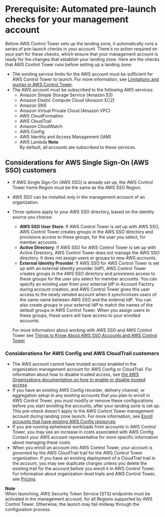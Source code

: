 # Prerequisite: Automated pre\-launch checks for your management account<a name="getting-started-prereqs"></a>

Before AWS Control Tower sets up the landing zone, it automatically runs a series of pre\-launch checks in your account\. There's no action required on your part for these checks, which ensure that your management account is ready for the changes that establish your landing zone\. Here are the checks that AWS Control Tower runs before setting up a landing zone:
+ The existing service limits for the AWS account must be sufficient for AWS Control Tower to launch\. For more information, see [Limitations and quotas in AWS Control Tower](limits.md)\.
+ The AWS account must be subscribed to the following AWS services:
  + Amazon Simple Storage Service \(Amazon S3\)
  + Amazon Elastic Compute Cloud \(Amazon EC2\)
  + Amazon SNS
  + Amazon Virtual Private Cloud \(Amazon VPC\)
  + AWS CloudFormation
  + AWS CloudTrail
  + Amazon CloudWatch
  + AWS Config
  + AWS Identity and Access Management \(IAM\)
  + AWS Lambda
**Note**  
By default, all accounts are subscribed to these services\.

## Considerations for AWS Single Sign\-On \(AWS SSO\) customers<a name="sso-considerations"></a>
+ If AWS Single Sign\-On \(AWS SSO\) is already set up, the AWS Control Tower home Region must be the same as the AWS SSO Region\.
+ AWS SSO can be installed only in the management account of an organization\.
+ Three options apply to your AWS SSO directory, based on the identity source you choose:
  + **AWS SSO User Store**: If AWS Control Tower is set up with AWS SSO, AWS Control Tower creates groups in the AWS SSO directory and provisions access to these groups, for the user you select, for member accounts\.
  + **Active Directory**: If AWS SSO for AWS Control Tower is set up with Active Directory, AWS Control Tower does not manage the AWS SSO directory\. It does not assign users or groups to new AWS accounts\.
  + **External Identity Provider**: If AWS SSO for AWS Control Tower is set up with an external identity provider \(IdP\), AWS Control Tower creates groups in the AWS SSO directory and provisions access to these groups for the user you select for member accounts\. You can specify an existing user from your external IdP in Account Factory during account creation, and AWS Control Tower gives this user access to the newly vended account when it synchronizes users of the same name between AWS SSO and the external IdP\. You can also create groups in your external IdP to match the names of the default groups in AWS Control Tower\. When you assign users to these groups, these users will have access to your enrolled accounts\.

   For more information about working with AWS SSO and AWS Control Tower see [Things to Know About AWS SSO Accounts and AWS Control Tower](sso.md#sso-good-to-know)

### Considerations for AWS Config and AWS CloudTrail customers<a name="config-and-cloudtrail-considerations"></a>
+ The AWS account cannot have trusted access enabled in the organization  management account for AWS Config or CloudTrail\. For information about how to disable trusted access, see [the AWS Organizations documentation on how to enable or disable trusted access](https://docs.aws.amazon.com/organizations/latest/userguide/orgs_integrate_services.html#orgs_how-to-enable-disable-trusted-access)\.
+ If you have an existing AWS Config recorder, delivery channel, or aggregation setup in any existing accounts that you plan to enroll in AWS Control Tower, you must modify or remove these configurations before you start enrolling the accounts, after your landing zone is set up\. This pre\-check doesn't apply to the AWS Control Tower management account during landing zone launch\. For more information, see [Enroll accounts that have existing AWS Config resources](existing-config-resources.md)\.
+ If you are running ephemeral workloads from accounts in AWS Control Tower, you may see an increase in costs associated with AWS Config\. Contact your AWS account representative for more specific information about managing these costs\.
+ When you enroll an account into AWS Control Tower, your account is governed by the AWS CloudTrail trail for the AWS Control Tower organization\. If you have an existing deployment of a CloudTrail trail in the account, you may see duplicate charges unless you delete the existing trail for the account before you enroll it in AWS Control Tower\. For information about organization\-level trails and AWS Control Tower, see [Pricing](pricing.md)\.

**Note**  
When launching, AWS Security Token Service \(STS\) endpoints must be activated in the management account, for all Regions supported by AWS Control Tower\. Otherwise, the launch may fail midway through the configuration process\.